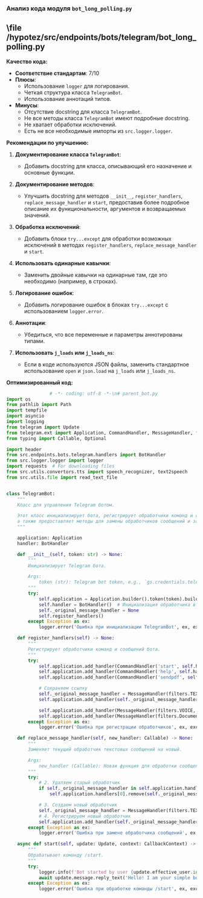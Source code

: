 ### **Анализ кода модуля `bot_long_polling.py`**

## \file /hypotez/src/endpoints/bots/telegram/bot_long_polling.py

**Качество кода:**

- **Соответствие стандартам**: 7/10
- **Плюсы**:
  - Использование `logger` для логирования.
  - Четкая структура класса `TelegramBot`.
  - Использование аннотаций типов.
- **Минусы**:
  - Отсутствие docstring для класса `TelegramBot`.
  - Не все методы класса `TelegramBot` имеют подробные docstring.
  - Не хватает обработки исключений.
  - Есть не все необходимые импорты из `src.logger.logger`.

**Рекомендации по улучшению:**

1.  **Документирование класса `TelegramBot`**:
    - Добавить docstring для класса, описывающий его назначение и основные функции.

2.  **Документирование методов**:
    - Улучшить docstring для методов `__init__`, `register_handlers`, `replace_message_handler` и `start`, предоставив более подробное описание их функциональности, аргументов и возвращаемых значений.

3.  **Обработка исключений**:
    - Добавить блоки `try...except` для обработки возможных исключений в методах `register_handlers`, `replace_message_handler` и `start`.

4.  **Использовать одинарные кавычки**:
    - Заменить двойные кавычки на одинарные там, где это необходимо (например, в строках).

5.  **Логирование ошибок**:
    - Добавить логирование ошибок в блоках `try...except` с использованием `logger.error`.

6.  **Аннотации**:
    - Убедиться, что все переменные и параметры аннотированы типами.

7.  **Использовать `j_loads` или `j_loads_ns`**:
    - Если в коде используются JSON файлы, заменить стандартное использование `open` и `json.load` на `j_loads` или `j_loads_ns`.

**Оптимизированный код:**

```python
                # -*- coding: utf-8 -*-\n# parent_bot.py
import os
from pathlib import Path
import tempfile
import asyncio
import logging
from telegram import Update
from telegram.ext import Application, CommandHandler, MessageHandler, filters, CallbackContext,  CallbackQueryHandler
from typing import Callable, Optional

import header
from src.endpoints.bots.telegram.handlers import BotHandler
from src.logger.logger import logger
import requests  # For downloading files
from src.utils.convertors.tts import speech_recognizer, text2speech
from src.utils.file import read_text_file


class TelegramBot:
    """
    Класс для управления Telegram ботом.

    Этот класс инициализирует бота, регистрирует обработчики команд и сообщений,
    а также предоставляет методы для замены обработчиков сообщений и запуска бота.
    """

    application: Application
    handler: BotHandler

    def __init__(self, token: str) -> None:
        """
        Инициализирует Telegram бота.

        Args:
            token (str): Telegram bot token, e.g., `gs.credentials.telegram.bot.kazarinov`.
        """
        try:
            self.application = Application.builder().token(token).build()
            self.handler = BotHandler()  # Инициализация обработчика в конструкторе
            self._original_message_handler = None
            self.register_handlers()
        except Exception as ex:
            logger.error('Ошибка при инициализации TelegramBot', ex, exc_info=True)

    def register_handlers(self) -> None:
        """
        Регистрирует обработчики команд и сообщений бота.
        """
        try:
            self.application.add_handler(CommandHandler('start', self.handler.start))
            self.application.add_handler(CommandHandler('help', self.handler.help_command))
            self.application.add_handler(CommandHandler('sendpdf', self.handler.send_pdf))

            # Сохраняем ссылку
            self._original_message_handler = MessageHandler(filters.TEXT & ~filters.COMMAND, self.handler.handle_message)
            self.application.add_handler(self._original_message_handler)

            self.application.add_handler(MessageHandler(filters.VOICE, self.handler.handle_voice))
            self.application.add_handler(MessageHandler(filters.Document.ALL, self.handler.handle_document))
        except Exception as ex:
            logger.error('Ошибка при регистрации обработчиков', ex, exc_info=True)

    def replace_message_handler(self, new_handler: Callable) -> None:
        """
        Заменяет текущий обработчик текстовых сообщений на новый.

        Args:
            new_handler (Callable): Новая функция для обработки сообщений.
        """
        try:
            # 2. Удаляем старый обработчик
            if self._original_message_handler in self.application.handlers[0]:
                self.application.handlers[0].remove(self._original_message_handler)

            # 3. Создаем новый обработчик
            self._original_message_handler = MessageHandler(filters.TEXT & ~filters.COMMAND, new_handler)
            # 4. Регистрируем новый обработчик
            self.application.add_handler(self._original_message_handler)
        except Exception as ex:
            logger.error('Ошибка при замене обработчика сообщений', ex, exc_info=True)

    async def start(self, update: Update, context: CallbackContext) -> None:
        """
        Обрабатывает команду /start.
        """
        try:
            logger.info(f'Bot started by user {update.effective_user.id}')
            await update.message.reply_text('Hello! I am your simple bot. Type /help to see available commands.')
        except Exception as ex:
            logger.error('Ошибка при обработке команды /start', ex, exc_info=True)